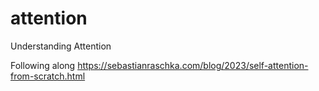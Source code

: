 # attention
Understanding Attention

Following along https://sebastianraschka.com/blog/2023/self-attention-from-scratch.html